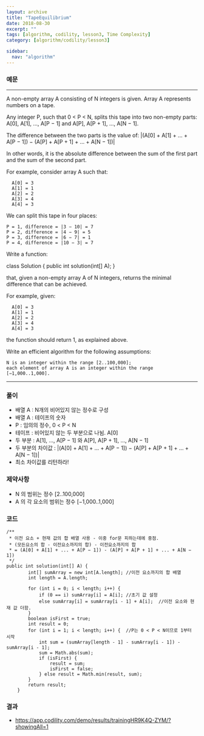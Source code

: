 ```yaml
---
layout: archive
title: "TapeEquilibrium"
date: 2018-08-30
excerpt: ""
tags: [algorithm, codility, lesson3, Time Complexity]
category: [algorithm/codility/lesson3]

sidebar:
  nav: "algorithm"
---
```


### 예문 
* * *
A non-empty array A consisting of N integers is given. Array A represents numbers on a tape.

Any integer P, such that 0 < P < N, splits this tape into two non-empty parts: A[0], A[1], ..., A[P − 1] and A[P], A[P + 1], ..., A[N − 1].

The difference between the two parts is the value of: |(A[0] + A[1] + ... + A[P − 1]) − (A[P] + A[P + 1] + ... + A[N − 1])|

In other words, it is the absolute difference between the sum of the first part and the sum of the second part.

For example, consider array A such that:
```
  A[0] = 3
  A[1] = 1
  A[2] = 2
  A[3] = 4
  A[4] = 3
```
We can split this tape in four places:
```
P = 1, difference = |3 − 10| = 7 
P = 2, difference = |4 − 9| = 5 
P = 3, difference = |6 − 7| = 1 
P = 4, difference = |10 − 3| = 7 
```
Write a function:

class Solution { public int solution(int[] A); }

that, given a non-empty array A of N integers, returns the minimal difference that can be achieved.

For example, given:
```
  A[0] = 3
  A[1] = 1
  A[2] = 2
  A[3] = 4
  A[4] = 3
```
the function should return 1, as explained above.

Write an efficient algorithm for the following assumptions:
```
N is an integer within the range [2..100,000];
each element of array A is an integer within the range [−1,000..1,000].
```
* * *

### 풀이
* 배열 A : N개의 비어있지 않는 정수로 구성
* 배열 A : 테이프의 숫자
* P : 임의의 정수, 0 < P < N
* 테이프 : 비어있지 않는 두 부분으로 나뉨. A[0]
* 두 부분 : A[1], ..., A[P − 1] 와 A[P], A[P + 1], ..., A[N − 1]
* 두 부분의 차이값 : |(A[0] + A[1] + ... + A[P − 1]) − (A[P] + A[P + 1] + ... + A[N − 1])|
* 최소 차이값를 리턴하라!

### 제약사항
* N 의 범위는 정수 [2..100,000]
* A 의 각 요소의 범위는 정수 [−1,000..1,000]

### 코드
```
/** 
 * 이전 요소 + 현재 값의 합 배열 사용 - 이중 for문 피하는데에 중점.
 * (모든요소의 합 - 이전요소까지의 합) - 이전요소까지의 합
 * = (A[0] + A[1] + ... + A[P − 1]) - (A[P] + A[P + 1] + ... + A[N − 1])
 */
public int solution(int[] A) {
		int[] sumArray = new int[A.length]; //이전 요소까지의 합 배열
		int length = A.length;

		for (int i = 0; i < length; i++) {
			if (0 == i) sumArray[i] = A[i]; //초기 값 설정
			else sumArray[i] = sumArray[i - 1] + A[i];  //이전 요소와 현재 값 더함.
		}
		boolean isFirst = true;
		int result = 0;
		for (int i = 1; i < length; i++) {  //P는 0 < P < N이므로 1부터 시작
			int sum = (sumArray[length - 1] - sumArray[i - 1]) - sumArray[i - 1];
			sum = Math.abs(sum);
			if (isFirst) {
				result = sum;
				isFirst = false;
			} else result = Math.min(result, sum);
		}
		return result;
	}
```

### 결과
* https://app.codility.com/demo/results/trainingHR9K4Q-ZYM/?showingAll=1